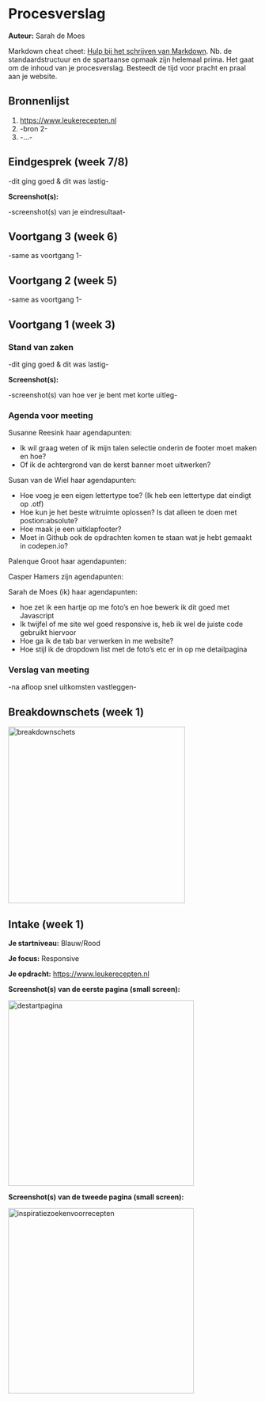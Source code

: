 # Procesverslag
**Auteur:** Sarah de Moes

Markdown cheat cheet: [Hulp bij het schrijven van Markdown](https://github.com/adam-p/markdown-here/wiki/Markdown-Cheatsheet). Nb. de standaardstructuur en de spartaanse opmaak zijn helemaal prima. Het gaat om de inhoud van je procesverslag. Besteedt de tijd voor pracht en praal aan je website.



## Bronnenlijst
1. <https://www.leukerecepten.nl>
2. -bron 2-
3. -...-



## Eindgesprek (week 7/8)

-dit ging goed & dit was lastig-

**Screenshot(s):**

-screenshot(s) van je eindresultaat-



## Voortgang 3 (week 6)

-same as voortgang 1-



## Voortgang 2 (week 5)

-same as voortgang 1-



## Voortgang 1 (week 3)

### Stand van zaken

-dit ging goed & dit was lastig-

**Screenshot(s):**

-screenshot(s) van hoe ver je bent met korte uitleg-

### Agenda voor meeting

Susanne Reesink haar agendapunten:

- Ik wil graag weten of ik mijn talen selectie onderin de footer moet maken en hoe?
- Of ik de achtergrond van de kerst banner moet uitwerken?

Susan van de Wiel haar agendapunten:

- Hoe voeg je een eigen lettertype toe? (Ik heb een lettertype dat eindigt op .otf)
- Hoe kun je het beste witruimte oplossen? Is dat alleen te doen met postion:absolute?
- Hoe maak je een uitklapfooter?
- Moet in Github ook de opdrachten komen te staan wat je hebt gemaakt in codepen.io?

Palenque Groot haar agendapunten:

Casper Hamers zijn agendapunten:

Sarah de Moes (ik) haar agendapunten:

- hoe zet ik een hartje op me foto’s en hoe bewerk ik dit goed met Javascript
- Ik twijfel of me site wel goed responsive is, heb ik wel de juiste code gebruikt hiervoor
- Hoe ga ik de tab bar verwerken in me website?
- Hoe stijl ik de dropdown list met de foto’s etc er in op me detailpagina

### Verslag van meeting

-na afloop snel uitkomsten vastleggen-



## Breakdownschets (week 1)

<img src="images.readme/goeie%20schets.png" width="357px" alt="breakdownschets">


## Intake (week 1)

**Je startniveau:** Blauw/Rood

**Je focus:** Responsive

**Je opdracht:** <https://www.leukerecepten.nl>

**Screenshot(s) van de eerste pagina (small screen):**

<img src="images.readme/Startpagina.PNG" width="375px" alt="destartpagina">

**Screenshot(s) van de tweede pagina (small screen):**

<img src="images.readme/Inspiratie.PNG" width="375px" alt="inspiratiezoekenvoorrecepten">
